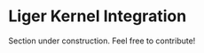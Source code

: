 # Liger Kernel Integration

<Tip warning={true}>

Section under construction. Feel free to contribute!

</Tip>